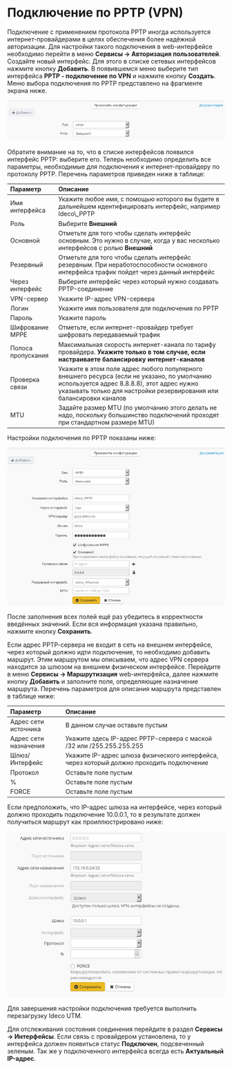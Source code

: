 # Подключение по PPTP \(VPN\)

Подключение с применением протокола PPTP иногда используется интернет-провайдерами в целях обеспечения более надёжной авторизации. Для настройки такого подключения в web-интерфейсе необходимо перейти в меню **Сервисы -&gt; Авторизация пользователей**. Создайте новый интерфейс. Для этого в списке сетевых интерфейсов нажмите кнопку **Добавить**. В появившемся меню выберите тип интерфейса **PPTP - подключение по VPN** и нажмите кнопку **Создать**. Меню выбора подключения по PPTP представлено на фрагменте экрана ниже.

![](../.gitbook/assets/6586916.png)

Обратите внимание на то, что в списке интерфейсов появился интерфейс PPTP: выберите его. Теперь необходимо определить все параметры, необходимые для подключения к интернет-провайдеру по протоколу PPTP. Перечень параметров приведен ниже в таблице:

| Параметр | Описание |
| :--- | :--- |
| Имя интерфейса | Укажите любое имя, с помощью которого вы будете в дальнейшем идентифицировать интерфейс, например Ideco\\_PPTP |
| Роль | Выберите **Внешний** |
| Основной | Отметьте для того чтобы сделать интерфейс основным. Это нужно в случае, когда у вас несколько интерфейсов с ролью **Внешний** |
| Резервный | Отметьте для того чтобы сделать интерфейс резервным. При неработоспособности основного интерфейса трафик пойдет через данный интерфейс |
| Через интерфейс | Выберите интерфейс через который нужно создавать PPTP-соединение |
| VPN-сервер | Укажите IP-адрес VPN-сервера |
| Логин | Укажите имя пользователя для подключения по PPTP |
| Пароль | Укажите пароль |
| Шифрование MPPE | Отметьте, если интернет-провайдер требует шифровать передаваемый трафик |
| Полоса пропускания | Максимальная скорость интернет-канала по тарифу провайдера. **Укажите только в том случае, если настраиваете балансировку интернет-каналов** |
| Проверка связи | Укажите в этом поле адрес любого популярного внешнего ресурса \(если не указано, по умолчанию используется адрес 8.8.8.8\), этот адрес нужно указывать только для настройки резервирования или балансировки каналов |
| MTU | Задайте размер MTU \(по умолчанию этого делать не надо, поскольку большинство подключений проходят при стандартном размере MTU\) |

Настройки подключения по PPTP показаны ниже:

![](../.gitbook/assets/pptp2-7-9-.png)

После заполнения всех полей ещё раз убедитесь в корректности введённых значений. Если вся информация указана правильно, нажмите кнопку **Сохранить**.

Если адрес РРТР-сервера не входит в сеть на внешнем интерфейсе, через который должно идти подключение, то необходимо добавить маршрут. Этим маршрутом мы описываем, что адрес VPN сервера находится за шлюзом на внешнем физическом интерфейсе. Перейдите в меню **Сервисы -&gt; Маршрутизация** web-интерфейса, далее нажмите кнопку **Добавить** и заполните поля, определяющие назначение маршрута. Перечень параметров для описания маршрута представлен в таблице ниже:

| Параметр | Описание |
| :--- | :--- |
| Адрес сети источника | В данном случае оставьте пустым |
| Адрес сети назначения | Укажите здесь IP-адрес РРТР-сервера с маской /32 или /255.255.255.255 |
| Шлюз/Интерфейс | Укажите IP-адрес шлюза физического интерфейса, через который должно проходить подключение |
| Протокол | Оставьте поле пустым |
| % | Оставьте поле пустым |
| FORCE | Оставьте поле пустым |

Если предположить, что IP-адрес шлюза на интерфейсе, через который должно проходить подключение 10.0.0.1, то в результате должен получиться маршрут как проиллюстрировано ниже:

![](../.gitbook/assets/route7-9.png)

Для завершения настройки подключения требуется выполнить перезагрузку Ideco UTM.

Для отслеживания состояния соединения перейдите в раздел **Сервисы -&gt; Интерфейсы**. Если связь с провайдером установлена, то у интерфейса должен появиться статус **Подключен**, подсвеченный зеленым. Так же у подключенного интерфейса всегда есть **Актуальный IP-адрес**.

